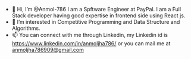 - 👋 Hi, I’m @Anmol-786 I am a Spftware Engineer at PayPal. I am a Full Stack developer having good expertise in frontend side using React js.
- 👀 I’m interested in Competitive Programming and Data Structure and Algorithms.
- 📫 You can connect with me through Linkedin, my Linkedin id is https://www.linkedin.com/in/anmoljha786/ or you can mail me at anmoljha786909@gmail.com

<!---
Anmol-786/Anmol-786 is a ✨ special ✨ repository because its `README.md` (this file) appears on your GitHub profile.
You can click the Preview link to take a look at your changes.
--->
